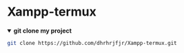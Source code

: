 # Xampp-termux
  <details open>
  <summary><strong>git clone my project</strong></summary>

```bash
git clone https://github.com/dhrhrjfjr/Xampp-termux.git
```
  </details>
